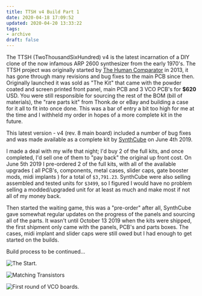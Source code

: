 ```yaml
---
title: TTSH v4 Build Part 1
date: 2020-04-18 17:09:52
updated: 2020-04-20 13:33:22
tags:
- archive
draft: false
---
```


The TTSH (TwoThousandSixHundred) v4 is the latest incarnation of a DIY clone of the now infamous ARP 2600 synthesizer from the early 1970's. The TTSH project was originally started by [The Human Comparator](http://thehumancomparator.net) in 2013, it has gone through many revisions and bug fixes to the main PCB since then. Originally launched it was sold as "The Kit" that came with the powder coated and screen printed front panel, main PCB and 3 VCO PCB's for <b>$620</b> USD. You were still responsible for sourcing the rest of the BOM (bill of materials), the "rare parts kit" from Thonk.de or eBay and building a case for it all to fit into once done. This was a bar of entry a bit too high for me at the time and I withheld my order in hopes of a more complete kit in the future.

This latest version - v4 (rev. 8 main board) included a number of bug fixes and was made available as a complete kit by [SynthCube](https://synthcube.com/cart/ttsh-v4) on June 4th 2019. 

I made a deal with my wife that night; I'd buy 2 of the full kits, and once completed, I'd sell one of them to "pay back" the original up front cost. On June 5th 2019 I pre-ordered 2 of the full kits, with all of the available upgrades ( all PCB's, components, metal cases, slider caps, gate booster mods, midi implants ) for a total of `$3,791.23`. SynthCube were also selling assembled and tested units for `$3499`, so I figured I would have no problem selling a modded/upgraded unit for at least as much and make most if not all of my money back.

Then started the waiting game, this was a "pre-order" after all, SynthCube gave somewhat regular updates on the progress of the panels and sourcing all of the parts. It wasn't until October 13 2019 when the kits were shipped, the first shipment only came with the panels, PCB's and parts boxes. The cases, midi implant and slider caps were still owed but I had enough to get started on the builds.


Build process to be continued...


![The Start.](https://assets.sqweeb.net/images/synthesizers/TTSH/TTSHv4_DIY_Synthesizer_Build_2020_0001.jpg)

![Matching Transistors](https://assets.sqweeb.net/images/synthesizers/TTSH/TTSHv4_DIY_Synthesizer_Build_2020_0002.jpg)

![First round of VCO boards.](https://assets.sqweeb.net/images/synthesizers/TTSH/TTSHv4_DIY_Synthesizer_Build_2020_0004.jpg)

